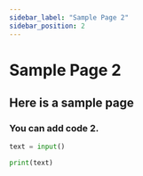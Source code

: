 ```yaml
---
sidebar_label: "Sample Page 2"
sidebar_position: 2
---
```

# Sample Page 2
## Here is a sample page


### You can add code 2.
```python title="example.py"
text = input()

print(text)
```